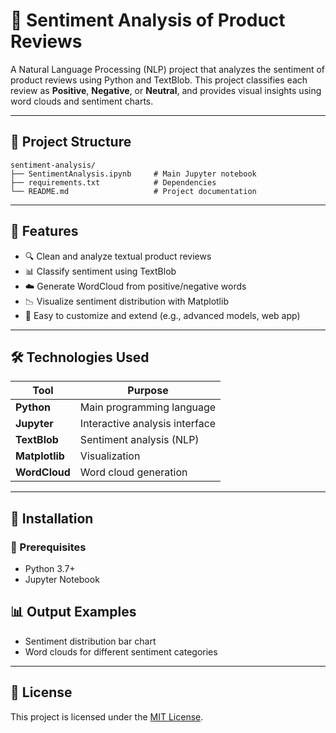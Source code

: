 # 🧠 Sentiment Analysis of Product Reviews

A Natural Language Processing (NLP) project that analyzes the sentiment of product reviews using Python and TextBlob. This project classifies each review as **Positive**, **Negative**, or **Neutral**, and provides visual insights using word clouds and sentiment charts.

---

## 📂 Project Structure

```
sentiment-analysis/
├── SentimentAnalysis.ipynb     # Main Jupyter notebook
├── requirements.txt            # Dependencies
└── README.md                   # Project documentation
```

---

## 🚀 Features

- 🔍 Clean and analyze textual product reviews
- 📊 Classify sentiment using TextBlob
- ☁️ Generate WordCloud from positive/negative words
- 📉 Visualize sentiment distribution with Matplotlib
- 🧪 Easy to customize and extend (e.g., advanced models, web app)

---

## 🛠️ Technologies Used

| Tool           | Purpose                         |
|----------------|---------------------------------|
| **Python**     | Main programming language       |
| **Jupyter**    | Interactive analysis interface  |
| **TextBlob**   | Sentiment analysis (NLP)        |
| **Matplotlib** | Visualization                   |
| **WordCloud**  | Word cloud generation           |

---

## 🧪 Installation

### 📌 Prerequisites
- Python 3.7+
- Jupyter Notebook

## 📊 Output Examples

- Sentiment distribution bar chart
- Word clouds for different sentiment categories

---

## 📜 License

This project is licensed under the [MIT License](LICENSE).
